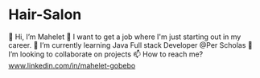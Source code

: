 # Hair-Salon
👋 Hi, I’m Mahelet
👀 I want to get a job where I'm just starting out in my career. 
🌱 I’m currently learning Java Full stack Developer @Per Scholas
💞️ I’m looking to collaborate on projects 
📫 How to reach me? www.linkedin.com/in/mahelet-gobebo
